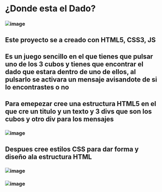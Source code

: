 # ¿Donde esta el Dado?
### ![image](https://github.com/user-attachments/assets/4b15bf77-8bab-48a8-8c37-7ac1820443fb)

## Este proyecto se a creado con HTML5, CSS3, JS
## Es un juego sencillo en el que tienes que pulsar uno de los 3 cubos y tienes que encontrar el dado que estara dentro de uno de ellos, al pulsarlo se activara un mensaje avisandote de si lo encontrastes o no

## Para emepezar cree una estructura HTML5 en el que cre un titulo y un texto y 3 divs que son los cubos y otro div para los mensajes
### ![image](https://github.com/user-attachments/assets/c0a89c58-dc5f-4505-b9ef-f6bf464f9aac)

## Despues cree estilos CSS para dar forma y diseño ala estructura HTML
### ![image](https://github.com/user-attachments/assets/d1f4e1ca-1d82-41b7-9f18-4704a6ae0a21)
### ![image](https://github.com/user-attachments/assets/9fee6c8b-5e45-45e5-b16f-4d529f90a1b8)
